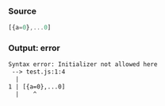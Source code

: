 ### Source
```js parse:expr
[{a=0},...0]
```

### Output: error
```txt
Syntax error: Initializer not allowed here
 --> test.js:1:4
  |
1 | [{a=0},...0]
  |    ^ 
```
